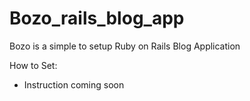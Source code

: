 # Bozo_rails_blog_app
Bozo is a simple to setup Ruby on Rails Blog Application

How to Set:

- Instruction coming soon